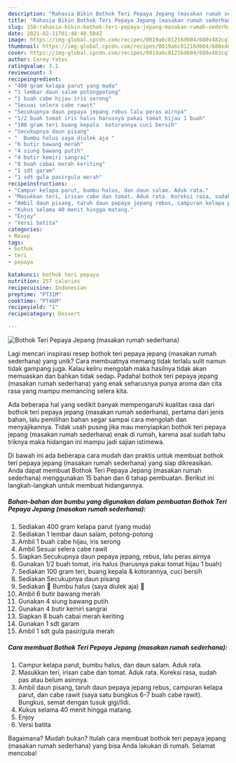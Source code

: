 ```yaml
---
description: "Rahasia Bikin Bothok Teri Pepaya Jepang (masakan rumah sederhana) Anti Gagal"
title: "Rahasia Bikin Bothok Teri Pepaya Jepang (masakan rumah sederhana) Anti Gagal"
slug: 150-rahasia-bikin-bothok-teri-pepaya-jepang-masakan-rumah-sederhana-anti-gagal
date: 2021-02-11T01:48:48.504Z
image: https://img-global.cpcdn.com/recipes/0019a6c81216d604/680x482cq70/bothok-teri-pepaya-jepang-masakan-rumah-sederhana-foto-resep-utama.jpg
thumbnail: https://img-global.cpcdn.com/recipes/0019a6c81216d604/680x482cq70/bothok-teri-pepaya-jepang-masakan-rumah-sederhana-foto-resep-utama.jpg
cover: https://img-global.cpcdn.com/recipes/0019a6c81216d604/680x482cq70/bothok-teri-pepaya-jepang-masakan-rumah-sederhana-foto-resep-utama.jpg
author: Corey Yates
ratingvalue: 3.1
reviewcount: 3
recipeingredient:
- "400 gram kelapa parut yang muda"
- "1 lembar daun salam potongpotong"
- "1 buah cabe hijau iris serong"
- "Sesuai selera cabe rawit"
- "Secukupnya daun pepaya jepang rebus lalu peras airnya"
- "1/2 buah tomat iris halus harusnya pakai tomat hijau 1 buah"
- "100 gram teri buang kepala  kotorannya cuci bersih"
- "Secukupnya daun pisang"
- "  Bumbu halus saya diulek aja "
- "6 butir bawang merah"
- "4 siung bawang putih"
- "4 butir kemiri sangrai"
- "8 buah cabai merah keriting"
- "1 sdt garam"
- "1 sdt gula pasirgula merah"
recipeinstructions:
- "Campur kelapa parut, bumbu halus, dan daun salam. Aduk rata."
- "Masukkan teri, irisan cabe dan tomat. Aduk rata. Koreksi rasa, sudah pas atau belum asinnya."
- "Ambil daun pisang, taruh daun pepaya jepang rebus, campuran kelapa parut, dan cabe rawit (saya satu bungkus 6-7 buah cabe rawit). Bungkus, semat dengan tusuk gigi/lidi."
- "Kukus selama 40 menit hingga matang."
- "Enjoy"
- "Versi batita"
categories:
- Resep
tags:
- bothok
- teri
- pepaya

katakunci: bothok teri pepaya 
nutrition: 257 calories
recipecuisine: Indonesian
preptime: "PT31M"
cooktime: "PT46M"
recipeyield: "1"
recipecategory: Dessert

---
```



![Bothok Teri Pepaya Jepang (masakan rumah sederhana)](https://img-global.cpcdn.com/recipes/0019a6c81216d604/680x482cq70/bothok-teri-pepaya-jepang-masakan-rumah-sederhana-foto-resep-utama.jpg)

Lagi mencari inspirasi resep bothok teri pepaya jepang (masakan rumah sederhana) yang unik? Cara membuatnya memang tidak terlalu sulit namun tidak gampang juga. Kalau keliru mengolah maka hasilnya tidak akan memuaskan dan bahkan tidak sedap. Padahal bothok teri pepaya jepang (masakan rumah sederhana) yang enak seharusnya punya aroma dan cita rasa yang mampu memancing selera kita.



Ada beberapa hal yang sedikit banyak mempengaruhi kualitas rasa dari bothok teri pepaya jepang (masakan rumah sederhana), pertama dari jenis bahan, lalu pemilihan bahan segar sampai cara mengolah dan menyajikannya. Tidak usah pusing jika mau menyiapkan bothok teri pepaya jepang (masakan rumah sederhana) enak di rumah, karena asal sudah tahu triknya maka hidangan ini mampu jadi sajian istimewa.


Di bawah ini ada beberapa cara mudah dan praktis untuk membuat bothok teri pepaya jepang (masakan rumah sederhana) yang siap dikreasikan. Anda dapat membuat Bothok Teri Pepaya Jepang (masakan rumah sederhana) menggunakan 15 bahan dan 6 tahap pembuatan. Berikut ini langkah-langkah untuk membuat hidangannya.

<!--inarticleads1-->

##### Bahan-bahan dan bumbu yang digunakan dalam pembuatan Bothok Teri Pepaya Jepang (masakan rumah sederhana):

1. Sediakan 400 gram kelapa parut (yang muda)
1. Sediakan 1 lembar daun salam, potong-potong
1. Ambil 1 buah cabe hijau, iris serong
1. Ambil Sesuai selera cabe rawit
1. Siapkan Secukupnya daun pepaya jepang, rebus, lalu peras airnya
1. Gunakan 1/2 buah tomat, iris halus (harusnya pakai tomat hijau 1 buah)
1. Sediakan 100 gram teri, buang kepala &amp; kotorannya, cuci bersih
1. Sediakan Secukupnya daun pisang
1. Sediakan  🖤 Bumbu halus (saya diulek aja) 🖤
1. Ambil 6 butir bawang merah
1. Gunakan 4 siung bawang putih
1. Gunakan 4 butir kemiri sangrai
1. Siapkan 8 buah cabai merah keriting
1. Gunakan 1 sdt garam
1. Ambil 1 sdt gula pasir/gula merah




<!--inarticleads2-->

##### Cara membuat Bothok Teri Pepaya Jepang (masakan rumah sederhana):

1. Campur kelapa parut, bumbu halus, dan daun salam. Aduk rata.
1. Masukkan teri, irisan cabe dan tomat. Aduk rata. Koreksi rasa, sudah pas atau belum asinnya.
1. Ambil daun pisang, taruh daun pepaya jepang rebus, campuran kelapa parut, dan cabe rawit (saya satu bungkus 6-7 buah cabe rawit). Bungkus, semat dengan tusuk gigi/lidi.
1. Kukus selama 40 menit hingga matang.
1. Enjoy
1. Versi batita




Bagaimana? Mudah bukan? Itulah cara membuat bothok teri pepaya jepang (masakan rumah sederhana) yang bisa Anda lakukan di rumah. Selamat mencoba!
